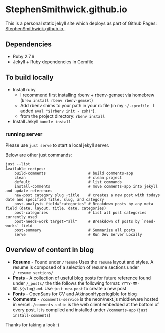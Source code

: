 # StephenSmithwick.github.io
This is a personal static jekyll site which deploys as part of Github Pages: [StephenSmithwick.github.io
](https://StephenSmithwick.github.io).

## Dependencies
- Ruby 2.7.6
- Jekyll + Ruby dependencies in Gemfile

## To build locally
- Install ruby
  - I recommend first installing rbenv + rbenv-gemset via homebrew (`brew install rbenv rbenv-gemset`)
  - Add rbenv shims to your path in your rc file (in my `~/.zprofile ` I added `eval "$(rbenv init - zsh)"`).
  - from the project directory: `rbenv install`
- Install Jekyll `bundle install`

### running server
Please use `just serve` to start a local jekyll server.

Below are other just commands:

```jq
just --list
Available recipes:
    build-comments                   # build comments-app
    clean                            # clean project
    default                          # list commands
    install-comments                 # move comments-app into jekyll and update references
    new-post category slug +title    # creates a new post with todays date and specified Title, slug, and category
    post-analysis field="categories" # Breakdown posts by any meta field (date, layout, title, date, categories)
    post-categories                  # List all post categories currently used
    post-needs-work target="all"     # Breakdown of posts by `need-works` field
    post-summary                     # Summarize all posts
    serve                            # Run Dev Server Locally
```
## Overview of content in blog
- **Resume** - Found under `/resume` Uses the `resume` layout and styles. A resume is composed of a selection of resume sections under `/_resume_sections/`
- **Posts** - A collection of useful blog posts for future reference found under `/_posts/` the title follows the following format: `YYYY-MM-DD-${slug}.md`.  Use `just new-post` to create a new post
- **Fonts** - OpenSans for CV and AtkinsonHyperlegible for blog
- **Comments** - `/comments-service` is the neon/next.js middleware hosted in vercel.  `/comments-solid` is the web client embedded at the bottom of every post.  It is compiled and installed under `/comments-app` (`just install-comments`)


Thanks for taking a look :)

